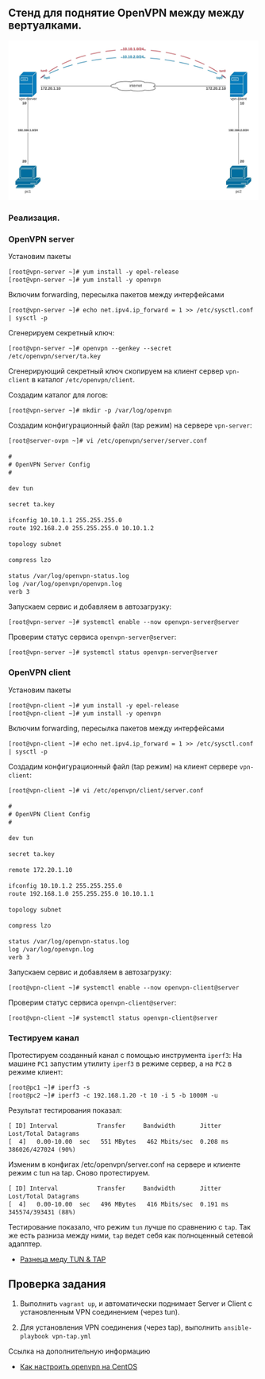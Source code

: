 ## Стенд для поднятие OpenVPN между между вертуалками.

![](topology.jpeg)

### Реализация.

### OpenVPN server

Установим пакеты
```
[root@vpn-server ~]# yum install -y epel-release
[root@vpn-server ~]# yum install -y openvpn
```

Включим forwarding, пересылка пакетов между интерфейсами
```
[root@vpn-server ~]# echo net.ipv4.ip_forward = 1 >> /etc/sysctl.conf | sysctl -p
```

Сгенерируем секретный ключ:
```
[root@vpn-server ~]# openvpn --genkey --secret /etc/openvpn/server/ta.key
```

Сгенерирующий секретный ключ скопируем на клиент сервер `vpn-client` в каталог `/etc/openvpn/client`.

Создадим каталог для логов:
```
[root@vpn-server ~]# mkdir -p /var/log/openvpn
```

Создадим конфигурационный файл (tap режим) на сервере `vpn-server`:
```
[root@server-ovpn ~]# vi /etc/openvpn/server/server.conf

#
# OpenVPN Server Config
#

dev tun

secret ta.key

ifconfig 10.10.1.1 255.255.255.0
route 192.168.2.0 255.255.255.0 10.10.1.2

topology subnet

compress lzo

status /var/log/openvpn-status.log
log /var/log/openvpn/openvpn.log
verb 3
```

Запускаем сервис и добавляем в автозагрузку:
```
[root@vpn-server ~]# systemctl enable --now openvpn-server@server
```

Проверим статус сервиса `openvpn-server@server`:
```
[root@vpn-server ~]# systemctl status openvpn-server@server
```

### OpenVPN client

Установим пакеты
```
[root@vpn-client ~]# yum install -y epel-release
[root@vpn-client ~]# yum install -y openvpn
```

Включим forwarding, пересылка пакетов между интерфейсами
```
[root@vpn-client ~]# echo net.ipv4.ip_forward = 1 >> /etc/sysctl.conf | sysctl -p
```

Создадим конфигурационный файл (tap режим) на клиент сервере `vpn-client`:
```
[root@vpn-client ~]# vi /etc/openvpn/client/server.conf

#
# OpenVPN Client Config
#

dev tun

secret ta.key

remote 172.20.1.10

ifconfig 10.10.1.2 255.255.255.0
route 192.168.1.0 255.255.255.0 10.10.1.1

topology subnet

compress lzo

status /var/log/openvpn-status.log
log /var/log/openvpn.log
verb 3
```

Запускаем сервис и добавляем в автозагрузку:
```
[root@vpn-client ~]# systemctl enable --now openvpn-client@server
```

Проверим статус сервиса `openvpn-client@server`:
```
[root@vpn-client ~]# systemctl status openvpn-client@server
```

### Тестируем канал

Протестируем созданный канал с помощью инструмента `iperf3`:
На машине `PC1` запустим утилиту `iperf3` в режиме сервер, а на `PC2` в режиме клиент:
```
[root@pc1 ~]# iperf3 -s
[root@pc2 ~]# iperf3 -c 192.168.1.20 -t 10 -i 5 -b 1000M -u
```

Результат тестирования показал:
```
[ ID] Interval           Transfer     Bandwidth       Jitter    Lost/Total Datagrams
[  4]   0.00-10.00  sec   551 MBytes   462 Mbits/sec  0.208 ms  386026/427024 (90%)
```

Изменим в конфигах /etc/openvpn/server.conf на сервере и клиенте режим с tun на tap.
Сново протестируем.
```
[ ID] Interval           Transfer     Bandwidth       Jitter    Lost/Total Datagrams
[  4]   0.00-10.00  sec   496 MBytes   416 Mbits/sec  0.191 ms  345574/393431 (88%)
```

Тестирование показало, что режим `tun` лучше по сравнению с `tap`. Так же есть разниза между ними, `tap` ведет себя как полноценный сетевой адапптер.

- [Разнеца меду TUN & TAP](https://ru.wikipedia.org/wiki/TUN/TAP)


Проверка задания
----------------

1. Выполнить `vagrant up`, и автоматически поднимает Server и Client с установленным VPN соединением (через tun).

2. Для установления VPN соединения (через tap), выполнить `ansible-playbook vpn-tap.yml`

Ссылка на дополнительную информацию
- [Как настроить openvpn на CentOS](https://serveradmin.ru/nastroyka-openvpn-na-centos/)
